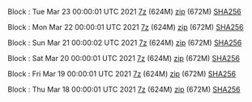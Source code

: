 Block : Tue Mar 23 00:00:01 UTC 2021 [7z](https://transfer.sh/u0vuX/bootstrap.dat.20210323.7z) (624M) [zip](https://transfer.sh/16k2r/bootstrap.dat.20210323.zip) (672M) [SHA256](https://transfer.sh/zGTlx/sha256.txt)

Block : Mon Mar 22 00:00:01 UTC 2021 [7z](https://transfer.sh/WftSX/bootstrap.dat.20210322.7z) (624M) [zip](https://transfer.sh/SsGZ4/bootstrap.dat.20210322.zip) (672M) [SHA256](https://transfer.sh/vceOV/sha256.txt)

Block : Sun Mar 21 00:00:02 UTC 2021 [7z](https://transfer.sh/i4OPU/bootstrap.dat.20210321.7z) (624M) [zip](https://transfer.sh/PBfO1/bootstrap.dat.20210321.zip) (672M) [SHA256](https://transfer.sh/11wZd8/sha256.txt)

Block : Sat Mar 20 00:00:01 UTC 2021 [7z](https://transfer.sh/emWuI/bootstrap.dat.20210320.7z) (624M) [zip](https://transfer.sh/oD3Kx/bootstrap.dat.20210320.zip) (672M) [SHA256](https://transfer.sh/LZSKQ/sha256.txt)

Block : Fri Mar 19 00:00:01 UTC 2021 [7z](https://transfer.sh/ZuI7Q/bootstrap.dat.20210319.7z) (624M) [zip](https://transfer.sh/E2fmL/bootstrap.dat.20210319.zip) (672M) [SHA256](https://transfer.sh/gfeyU/sha256.txt)

Block : Thu Mar 18 00:00:01 UTC 2021 [7z](https://transfer.sh/f6o2i/bootstrap.dat.20210318.7z) (624M) [zip](https://transfer.sh/yudve/bootstrap.dat.20210318.zip) (672M) [SHA256](https://transfer.sh/AF2M2/sha256.txt)
